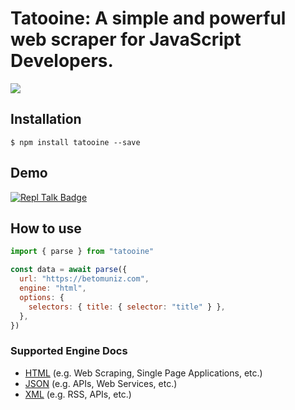 # Tatooine: A simple and powerful web scraper for JavaScript Developers.

<!-- [![Build Status](https://travis-ci.org/obetomuniz/tatooine.svg?branch=master)](https://travis-ci.org/obetomuniz/tatooine)
[![codecov](https://codecov.io/gh/obetomuniz/tatooine/branch/master/graph/badge.svg)](https://codecov.io/gh/obetomuniz/tatooine) -->

<img src="https://cloud.githubusercontent.com/assets/1680157/17003290/a47ea06a-4ea5-11e6-8fc0-c36988534226.png" />

## Installation

```ssh
$ npm install tatooine --save
```

## Demo

[![Repl Talk Badge](https://replit-badge.vercel.app/api?id=143059&featuredOn=Try%20it&replTalk=Replit)](https://replit.com/@obetomuniz/Tatooine-in-Action)


## How to use

```js
import { parse } from "tatooine"

const data = await parse({
  url: "https://betomuniz.com",
  engine: "html",
  options: {
    selectors: { title: { selector: "title" } },
  },
})
```

### Supported Engine Docs

- [HTML](https://github.com/obetomuniz/tatooine/tree/master/docs/HTML.md) (e.g. Web Scraping, Single Page Applications, etc.)
- [JSON](https://github.com/obetomuniz/tatooine/tree/master/docs/JSON.md) (e.g. APIs, Web Services, etc.)
- [XML](https://github.com/obetomuniz/tatooine/tree/master/docs/XML.md) (e.g. RSS, APIs, etc.)

